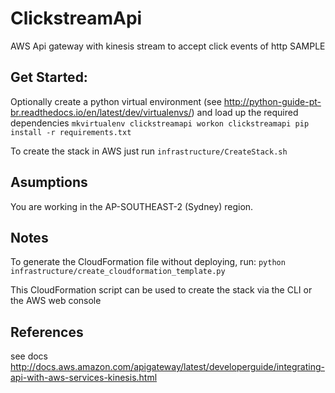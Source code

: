 # ClickstreamApi
AWS Api gateway with kinesis stream to accept click events of http SAMPLE


## Get Started:

Optionally create a python virtual environment (see http://python-guide-pt-br.readthedocs.io/en/latest/dev/virtualenvs/) and load up the required dependencies
``
mkvirtualenv clickstreamapi
workon clickstreamapi
pip install -r requirements.txt
``

To create the stack in AWS just run
``
infrastructure/CreateStack.sh
``



## Asumptions
You are working in the AP-SOUTHEAST-2 (Sydney) region.


## Notes
To generate the CloudFormation file without deploying, run:
``
python infrastructure/create_cloudformation_template.py
``

This CloudFormation script can be used to create the stack via the CLI or the AWS web console

## References
see docs
http://docs.aws.amazon.com/apigateway/latest/developerguide/integrating-api-with-aws-services-kinesis.html
